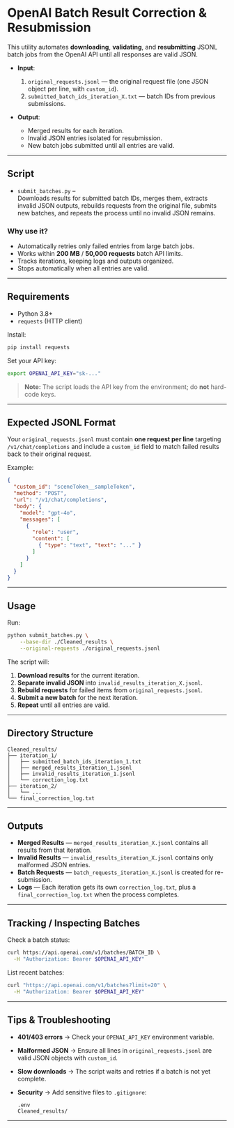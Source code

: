 # OpenAI Batch Result Correction & Resubmission

This utility automates **downloading**, **validating**, and **resubmitting** JSONL batch jobs from the OpenAI API until all responses are valid JSON.

- **Input**:
  1. `original_requests.jsonl` — the original request file (one JSON object per line, with `custom_id`).
  2. `submitted_batch_ids_iteration_X.txt` — batch IDs from previous submissions.

- **Output**:
  - Merged results for each iteration.
  - Invalid JSON entries isolated for resubmission.
  - New batch jobs submitted until all entries are valid.

---

## Script

- `submit_batches.py` –  
  Downloads results for submitted batch IDs, merges them, extracts invalid JSON outputs, rebuilds requests from the original file, submits new batches, and repeats the process until no invalid JSON remains.

### Why use it?

- Automatically retries only failed entries from large batch jobs.
- Works within **200 MB** / **50,000 requests** batch API limits.
- Tracks iterations, keeping logs and outputs organized.
- Stops automatically when all entries are valid.

---

## Requirements

- Python 3.8+
- `requests` (HTTP client)

Install:

```bash
pip install requests
````

Set your API key:

```bash
export OPENAI_API_KEY="sk-..."
```

> **Note:** The script loads the API key from the environment; do **not** hard-code keys.

---

## Expected JSONL Format

Your `original_requests.jsonl` must contain **one request per line** targeting `/v1/chat/completions` and include a `custom_id` field to match failed results back to their original request.

Example:

```json
{
  "custom_id": "sceneToken__sampleToken",
  "method": "POST",
  "url": "/v1/chat/completions",
  "body": {
    "model": "gpt-4o",
    "messages": [
      {
        "role": "user",
        "content": [
          { "type": "text", "text": "..." }
        ]
      }
    ]
  }
}
```

---

## Usage

Run:

```bash
python submit_batches.py \
    --base-dir ./Cleaned_results \
    --original-requests ./original_requests.jsonl
```

The script will:

1. **Download results** for the current iteration.
2. **Separate invalid JSON** into `invalid_results_iteration_X.jsonl`.
3. **Rebuild requests** for failed items from `original_requests.jsonl`.
4. **Submit a new batch** for the next iteration.
5. **Repeat** until all entries are valid.

---

## Directory Structure

```
Cleaned_results/
├── iteration_1/
│   ├── submitted_batch_ids_iteration_1.txt
│   ├── merged_results_iteration_1.jsonl
│   ├── invalid_results_iteration_1.jsonl
│   └── correction_log.txt
├── iteration_2/
│   └── ...
└── final_correction_log.txt
```

---

## Outputs

* **Merged Results** — `merged_results_iteration_X.jsonl` contains all results from that iteration.
* **Invalid Results** — `invalid_results_iteration_X.jsonl` contains only malformed JSON entries.
* **Batch Requests** — `batch_requests_iteration_X.jsonl` is created for re-submission.
* **Logs** — Each iteration gets its own `correction_log.txt`, plus a `final_correction_log.txt` when the process completes.

---

## Tracking / Inspecting Batches

Check a batch status:

```bash
curl https://api.openai.com/v1/batches/BATCH_ID \
  -H "Authorization: Bearer $OPENAI_API_KEY"
```

List recent batches:

```bash
curl "https://api.openai.com/v1/batches?limit=20" \
  -H "Authorization: Bearer $OPENAI_API_KEY"
```

---

## Tips & Troubleshooting

* **401/403 errors** → Check your `OPENAI_API_KEY` environment variable.
* **Malformed JSON** → Ensure all lines in `original_requests.jsonl` are valid JSON objects with `custom_id`.
* **Slow downloads** → The script waits and retries if a batch is not yet complete.
* **Security** → Add sensitive files to `.gitignore`:

  ```
  .env
  Cleaned_results/
  ```

---


